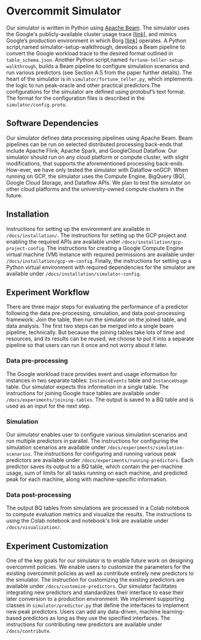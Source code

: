 # Overcommit Simulator

Our  simulator  is  written  in  Python  using  [Apache  Beam](https://beam.apache.org/). The simulator uses the Google's publicly-available cluster usage trace [[link]](https://github.com/google/cluster-data.), and mimics Google’s production environment in which Borg [[link]](https://research.google/pubs/pub49065/) operates. A Python script,named simulator-setup-walkthrough, develops a Beam pipeline to convert the Google workload trace to the desired format outlined in `table_schema.json`. Another Python script,named `fortune-teller-setup-walkthrough`, builds a Beam   pipeline   to   configure   simulation   scenarios   and   run   various   predictors   (see   Section   A.5 from the paper  further  details).  The  heart  of  the  simulator  is  in `simulator/fortune_teller.py`,  which  implements  the logic  to  run peak-oracle and  other  practical  predictors.The  configurations  for  the  simulator  are  defined  using protobuf’s text format. The format for the configuration files is described in the `simulator/config.proto`.

## Software Dependencies

Our  simulator  defines data  processing  pipelines  using  Apache  Beam.   Beam pipelines can be run on selected distributed processing back-ends that include Apache Flink, Apache Spark, and GoogleCloud Dataflow. Our simulator should run on any cloud platform or compute cluster, with slight modifications, that supports the aforementioned processing back-ends. How-ever, we have only tested the simulator with Dataflow onGCP. When running on GCP, the simulator uses the Compute Engine, BigQuery (BQ), Google Cloud Storage, and Dataflow APIs. We plan to test the simulator on other cloud platforms and the university-owned compute clusters in the future.


## Installation
Instructions for setting up the environment are available in
`/docs/installation/`. The  instructions  for setting  up  the  GCP project  and enabling the required APIs  are  available  under `/docs/installation/gcp-project-config`. The instructions for creating a Google Compute Engine virtual machine (VM) instance with required permissions are available under `/docs/installation/gcp-vm-config`. Finally, the instructions for setting up a Python virtual environment with required dependencies for the simulator are available under   `/docs/installation/simulator-config`.

## Experiment Workflow
There are three major steps for evaluating the performance of a predictor following the data pre-processing, simulation, and data post-processing framework: Join the table, then run the simulator on the joined table, and data analysis. 
The first two steps can be merged into a single beam pipeline, technically. But because the joining tables take lots of time and resources, and its results can be reused, we choose to put it into a separate pipeline so that users can run it once and not worry about it later. 

### Data pre-processing 

The Google workload trace provides event and usage information for instances in two separate tables: `InstanceEvents` table and `InstanceUsage` table. Our simulator expects this information in a single table. The instructions for joining Google trace tables are available under  `/docs/experiments/joining-tables`. The output is saved to a BQ table and is used as an input for the next step. 

### Simulation 

Our simulator enables user to configure various simulation scenarios and run multiple predictors in parallel. The instructions for configuring the simulation scenarios are available under `/docs/experiments/simulation-scenarios`. 
The instructions for configuring and running various peak predictors are available under `/docs/experiments/running-predictors`. Each predictor saves its output to a BQ table, which contain the per-machine usage, sum of limits for all tasks running on each machine, and predicted peak for each machine, along with machine-specific information.


### Data post-processing
The output BQ tables from simulations are processed in a Colab notebook to compute evaluation metrics and visualize the results. The instructions to using the Colab notebook and notebook's link are available under `/docs/visualization/`. 


## Experiment Customization
One of the key goals for our simulator is to enable future work on designing overcommit policies. We enable users to customize the parameters for the existing overcommit policies as well as contribute entirely new predictors to the simulator. The instruction for customizing the existing predictors are available under `/docs/customize-predictors`. Our simulator facilitates integrating new predictors and standardizes their interface to ease their later conversion to a production environment. We implement supporting classes in `simulator/predictor.py` that define the interfaces to implement new peak predictors. Users can add any data-driven, machine learning-based predictors as long as they use the specified interfaces. The instructions for contributing new predictors are available under `/docs/contribute`. 